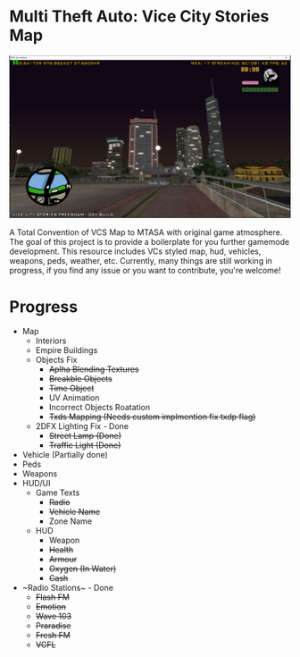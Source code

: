 # Multi Theft Auto: Vice City Stories Map 
![Screen_1](screens/2.png)


A Total Convention of VCS Map to MTASA with original game atmosphere.
The goal of this project is to provide a boilerplate for you further gamemode development.
This resource includes VCs styled map, hud, vehicles, weapons, peds, weather, etc.
Currently, many things are still working in progress, if you find any issue or you want to contribute, you're welcome!
# Progress
* Map
  * Interiors
  * Empire Buildings
  * Objects Fix
    * ~~Aplha Blending Textures~~
    * ~~Breakble Objects~~
    * ~~Time Object~~
    * UV Animation
    * Incorrect Objects Roatation
    * ~~Txds Mapping (Needs custom implmention fix txdp flag)~~
   * 2DFX Lighting Fix - Done
     * ~~Street Lamp (Done)~~
     * ~~Traffic Light (Done)~~ 
* Vehicle (Partially done)
* Peds
* Weapons
* HUD/UI
  * Game Texts
    * ~~Radio~~
    * ~~Vehicle Name~~
    * Zone Name
  * HUD
    * Weapon
    * ~~Health~~
    * ~~Armour~~
    * ~~Oxygen (In Water)~~
    * ~~Cash~~
* ~Radio Stations~ - Done
    * ~~Flash FM~~
    * ~~Emotion~~
    * ~~Wave 103~~
    * ~~Praradise~~
    * ~~Fresh FM~~
    * ~~VCFL~~
